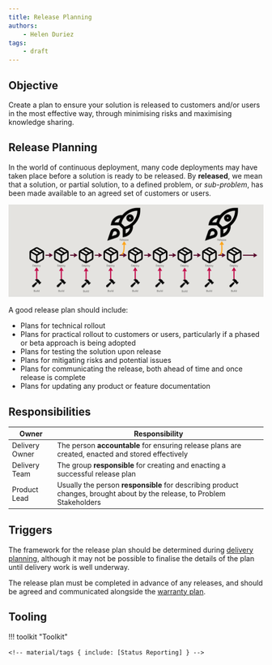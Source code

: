 ```yaml
---
title: Release Planning
authors:
    - Helen Duriez
tags:
    - draft
---
```


## Objective

Create a plan to ensure your solution is released to customers and/or users in the most effective way, through minimising risks and maximising knowledge sharing.
 
## Release Planning

In the world of continuous deployment, many code deployments may have taken place before a solution is ready to be released. By **released**, we mean that a solution, or partial solution, to a defined problem, or *sub-problem*, has been made available to an agreed set of customers or users.


![Continuous Deployment](../../assets/continuous-deployment.png)

A good release plan should include:

- Plans for technical rollout
- Plans for practical rollout to customers or users, particularly if a phased or beta approach is being adopted
- Plans for testing the solution upon release
- Plans for mitigating risks and potential issues
- Plans for communicating the release, both ahead of time and once release is complete
- Plans for updating any product or feature documentation
 
## Responsibilities

| Owner | Responsibility |
| - | - |
| Delivery Owner    | The person **accountable** for ensuring release plans are created, enacted and stored effectively |
| Delivery Team     | The group **responsible** for creating and enacting a successful release plan |
| Product Lead      | Usually the person **responsible** for describing product changes, brought about by the release, to Problem Stakeholders |
 
## Triggers

The framework for the release plan should be determined during [delivery planning](../Delivery-Governance/Delivery-Planning.md), although it may not be possible to finalise the details of the plan until delivery work is well underway.

The release plan must be completed in advance of any releases, and should be agreed and communicated alongside the [warranty plan](../Delivery-Governance/Warranty.md).

## Tooling

!!! toolkit "Toolkit"

    <!-- material/tags { include: [Status Reporting] } -->